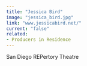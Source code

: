 ```yaml
---
title: "Jessica Bird"
image: "jessica_bird.jpg"
link: "www.jessicabird.net/"
current: "false"
related:
- Producers in Residence
---
```


San Diego REPertory Theatre

